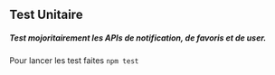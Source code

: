 ## Test Unitaire

##### Test mojoritairement les APIs de notification, de favoris et de user.

Pour lancer les test faites ````npm test````

